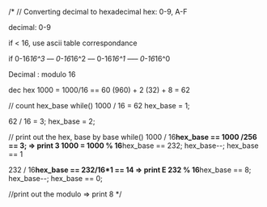 /* // Converting decimal to hexadecimal
hex: 0-9, A-F 

decimal: 0-9

if < 16, use ascii table correspondance

if 
0-16*16^3 –– 0-16*16^2 –– 0-16*16^1 ––– 0-16*16^0
										
Decimal : modulo 16

dec 		hex
1000 	=	1000/16 == 60 (960) + 2 (32) + 8 = 62

// count hex_base
while()
1000 / 16 = 62
hex_base = 1;

62 / 16 = 3;
hex_base = 2;

// print out the hex, base by base
while()
1000 / 16**hex_base == 1000 /256 == 3; 
	=> print 3
1000 = 1000 % 16**hex_base == 232;
hex_base--; hex_base == 1

232 / 16**hex_base == 232/16*1 == 14
	=> print E
232 % 16**hex_base == 8;
hex_base--; hex_base == 0;

//print out the modulo
	=> print 8 */

